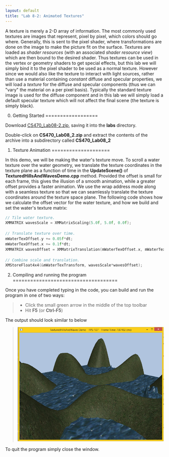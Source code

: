 ```yaml
---
layout: default
title: "Lab 8-2: Animated Textures"
---
```


A texture is merely a 2-D array of information. The most commonly used textures are images that represent, pixel by pixel, which colors should go where. Generally, this is sent to the pixel shader, where transformations are done on the image to make the picture fit on the surface. Textures are loaded as *shader resources* (with an associated *shader resource view*) which are then bound to the desired shader. Thus textures can be used in the vertex or geometry shaders to get special effects, but this lab we will simply bind it to the pixel shader to be used as a normal texture. However since we would also like the texture to interact with light sources, rather than use a material containing *constant* diffuse and specular properties, we will load a *texture* for the diffuse and specular components (thus we can "vary" the material on a per pixel basis). Typically the standard texture image is used for the diffuse component and in this lab we will simply load a default specular texture which will not affect the final scene (the texture is simply black).

0. Getting Started
==================

Download [CS470\_Lab08-2.zip](src/CS470_Lab08-2.zip), saving it into the **labs** directory.

Double-click on **CS470\_Lab08_2.zip** and extract the contents of the archive into a subdirectory called **CS470\_Lab08_2**

1. Texture Animation
====================

In this demo, we will be making the water's texture move. To scroll a water texture over the water geometry, we translate the texture coordinates in the texture plane as a function of time in the **UpdateScene()** of **TexturedHillsAndWavesDemo.cpp** method. Provided the offset is small for each frame, this gives the illusion of a smooth animation, while a greater offset provides a faster animation. We use the wrap address mode along with a seamless texture so that we can seamlessly translate the texture coordinates around the texture space plane. The following code shows how we calculate the offset vector for the water texture, and how we build and set the water's texture matrix:

```cpp
// Tile water texture.
XMMATRIX wavesScale = XMMatrixScaling(5.0f, 5.0f, 0.0f);

// Translate texture over time.
mWaterTexOffset.y += 0.05f*dt;
mWaterTexOffset.x += 0.1f*dt;
XMMATRIX wavesOffset = XMMatrixTranslation(mWaterTexOffset.x, mWaterTexOffset.y, 0.0f);

// Combine scale and translation.
XMStoreFloat4x4(&mWaterTexTransform, wavesScale*wavesOffset);
```

2. Compiling and running the program
====================================

Once you have completed typing in the code, you can build and run the program in one of two ways:

> -   Click the small green arrow in the middle of the top toolbar
> -   Hit **F5** (or **Ctrl-F5**)

The output should look similar to below

> ![image](images/lab08/WaterDemo.png)

To quit the program simply close the window.
